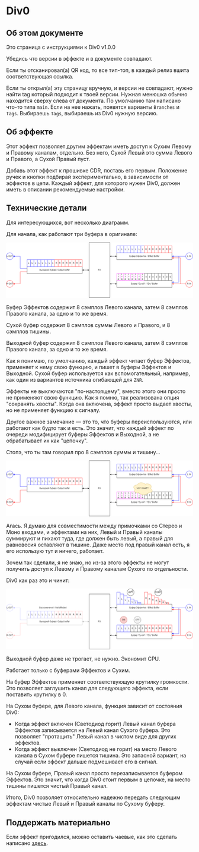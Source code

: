 # Div0
## Об этом документе
Это страница с инструкциями к Div0 v1.0.0

Убедись что версии в эффекте и в документе совпадают.

Если ты отсканировал(а) QR код, то все тип-топ, в каждый релиз вшита соответствующая ссылка.

Если ты открыл(а) эту страницу вручную, и версии не совпадают, нужно найти tag который подходит к твоей версии. Нужная менюшка обычно находится сверху слева от документа. По умолчанию там написано что-то типа `main`. Если на нее нажать, появятся варианты `Branches` и `Tags`. Выбираешь `Tags`, выбираешь из Div0 нужную версию.

## Об эффекте
Этот эффект позволяет другим эффектам иметь доступ к Сухим Левому и Правому каналам, отдельно. Без него, Сухой Левый это сумма Левого и Правого, а Сухой Правый пуст.

Добавь этот эффект к прошивке CDR, поставь его первым. Положение ручек и кнопки подбирай экспериментально, в зависимости от эффектов в цепи. Каждый эффект, для которого нужен Div0, должен иметь в описании рекомендуемые настройки.

## Технические детали
Для интересующихся, вот несколько диаграмм.

Для начала, как работают три буфера в оригинале:

<img src="base.png">

Буфер Эффектов содержит 8 сэмплов Левого канала, затем 8 сэмплов Правого канала, за одно и то же время.

Сухой буфер содержит 8 сэмплов суммы Левого и Правого, и 8 сэмплов тишины.

Выходной буфер содержит 8 сэмплов Левого канала, затем 8 сэмплов Правого канала, за одно и то же время.

Как я понимаю, по умолчанию, каждый эффект читает буфер Эффектов, применяет к нему свою функцию, и пишет в буферы Эффектов и Выходной. Сухой буфер используется как вспомогательный, например, как один из вариантов источника огибающей для `ZNR`.

Эффекты не выключаются "по-настоящему", вместо этого они просто не применяют свою функцию. Как я помню, так реализована опция "сохранять хвосты". Когда она включена, эффект просто выдает хвосты, но не применяет функцию к сигналу.

Другое важное замечание — это то, что буферы переиспользуются, или работают как будто так и есть. Это значит, что каждый эффект по очереди модифицирует буферы Эффектов и Выходной, а не обрабатывает их как "цепочку".

Стопэ, что ты там говорил про 8 сэмплов суммы и тишину...

<img src="question.png">

Агась. Я думаю для совместимости между примочками со Стерео и Моно входами, и эффектами на них, Левый и Правый каналы суммируют и пихают туда, где должен быть левый, а правый для равновесия оставляют в тишине. Даже место под правый канал есть, я его использую тут и ничего, работает.

Зочем так сделали, я не знаю, но из-за этого эффекты не могут получить доступ к Левому и Правому каналам Сухого по отдельности.

Div0 как раз это и чинит:

<img src="div0.png">

Выходной буфер даже не трогает, не нужно. Экономит CPU.

Работает только с буферами Эффектов и Сухим.

На буфер Эффектов применяет соответствующую крутилку громкости. Это позволяет заглушить канал для следующего эффекта, если поставить крутилку в 0.

На Сухом буфере, для Левого канала, функция зависит от состояния Div0:
  * Когда эффект включен (Светодиод горит) Левый канал буфера Эффектов записывается на Левый канал Сухого буфера. Это позволяет "протащить" Левый канал в чистом виде для других эффектов.
  * Когда эффект выключен (Светодиод не горит) на место Левого канала в Сухом буфере пишется тишина. Это запасной вариант, на случай если эффект дальше подмешивает его в сигнал.

На Сухом буфере, Правый канал просто перезаписывается буфером Эффектов. Это значит, что когда  Div0 стоит первым в цепочке, на место тишины пишется чистый Правый канал.

Итого, Div0 позволяет относительно надежно передать следующим эффектам чистые Левый и Правый каналы по Сухому буферу.

## Поддержать материально
Если эффект пригодился, можно оставить чаевые, как это сделать написано [здесь](../README.md#хочу-поддержать-материально).
